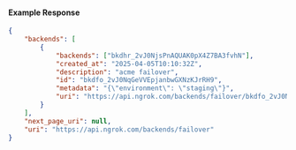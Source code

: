 <!-- Code generated for API Clients. DO NOT EDIT. -->

#### Example Response

```json
{
	"backends": [
		{
			"backends": ["bkdhr_2vJ0NjsPnAQUAK0pX4Z7BA3fvhN"],
			"created_at": "2025-04-05T10:10:32Z",
			"description": "acme failover",
			"id": "bkdfo_2vJ0NqGeVVEpjanbwGXNzKJrRH9",
			"metadata": "{\"environment\": \"staging\"}",
			"uri": "https://api.ngrok.com/backends/failover/bkdfo_2vJ0NqGeVVEpjanbwGXNzKJrRH9"
		}
	],
	"next_page_uri": null,
	"uri": "https://api.ngrok.com/backends/failover"
}
```
